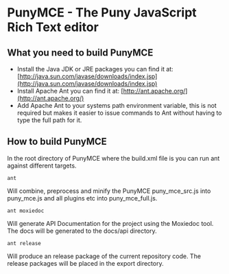 PunyMCE - The Puny JavaScript Rich Text editor
===============================================

What you need to build PunyMCE
-------------------------------
* Install the Java JDK or JRE packages you can find it at: [http://java.sun.com/javase/downloads/index.jsp](http://java.sun.com/javase/downloads/index.jsp)
* Install Apache Ant you can find it at: [http://ant.apache.org/](http://ant.apache.org/)
* Add Apache Ant to your systems path environment variable, this is not required but makes it easier to issue commands to Ant without having to type the full path for it.

How to build PunyMCE
---------------------

In the root directory of PunyMCE where the build.xml file is you can run ant against different targets.

`ant`

Will combine, preprocess and minify the PunyMCE puny_mce_src.js into puny_mce.js and all plugins etc into puny_mce_full.js.

`ant moxiedoc`

Will generate API Documentation for the project using the Moxiedoc tool. The docs will be generated to the docs/api directory.

`ant release`

Will produce an release package of the current repository code. The release packages will be placed in the export directory.
